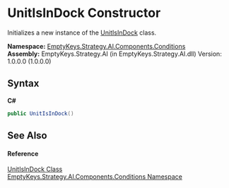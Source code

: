 # UnitIsInDock Constructor 
 

Initializes a new instance of the <a href="T_EmptyKeys_Strategy_AI_Components_Conditions_UnitIsInDock">UnitIsInDock</a> class.

**Namespace:**&nbsp;<a href="N_EmptyKeys_Strategy_AI_Components_Conditions">EmptyKeys.Strategy.AI.Components.Conditions</a><br />**Assembly:**&nbsp;EmptyKeys.Strategy.AI (in EmptyKeys.Strategy.AI.dll) Version: 1.0.0.0 (1.0.0.0)

## Syntax

**C#**<br />
``` C#
public UnitIsInDock()
```


## See Also


#### Reference
<a href="T_EmptyKeys_Strategy_AI_Components_Conditions_UnitIsInDock">UnitIsInDock Class</a><br /><a href="N_EmptyKeys_Strategy_AI_Components_Conditions">EmptyKeys.Strategy.AI.Components.Conditions Namespace</a><br />